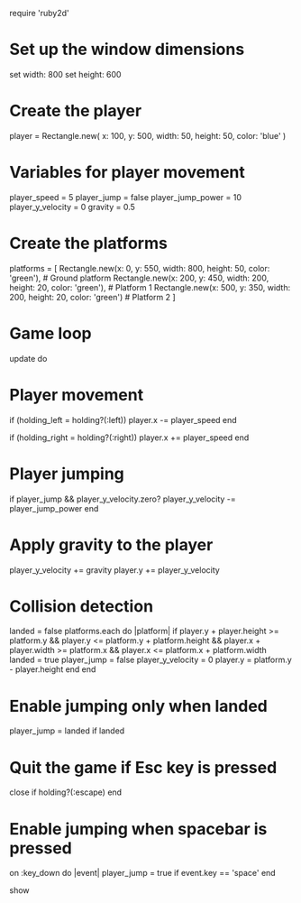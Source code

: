 require 'ruby2d'

# Set up the window dimensions
set width: 800
set height: 600

# Create the player
player = Rectangle.new(
  x: 100, y: 500,
  width: 50, height: 50,
  color: 'blue'
)

# Variables for player movement
player_speed = 5
player_jump = false
player_jump_power = 10
player_y_velocity = 0
gravity = 0.5

# Create the platforms
platforms = [
  Rectangle.new(x: 0, y: 550, width: 800, height: 50, color: 'green'),  # Ground platform
  Rectangle.new(x: 200, y: 450, width: 200, height: 20, color: 'green'), # Platform 1
  Rectangle.new(x: 500, y: 350, width: 200, height: 20, color: 'green')  # Platform 2
]

# Game loop
update do
  # Player movement
  if (holding_left = holding?(:left))
    player.x -= player_speed
  end

  if (holding_right = holding?(:right))
    player.x += player_speed
  end

  # Player jumping
  if player_jump && player_y_velocity.zero?
    player_y_velocity -= player_jump_power
  end

  # Apply gravity to the player
  player_y_velocity += gravity
  player.y += player_y_velocity

  # Collision detection
  landed = false
  platforms.each do |platform|
    if player.y + player.height >= platform.y && player.y <= platform.y + platform.height &&
        player.x + player.width >= platform.x && player.x <= platform.x + platform.width
      landed = true
      player_jump = false
      player_y_velocity = 0
      player.y = platform.y - player.height
    end
  end

  # Enable jumping only when landed
  player_jump = landed if landed

  # Quit the game if Esc key is pressed
  close if holding?(:escape)
end

# Enable jumping when spacebar is pressed
on :key_down do |event|
  player_jump = true if event.key == 'space'
end

show
